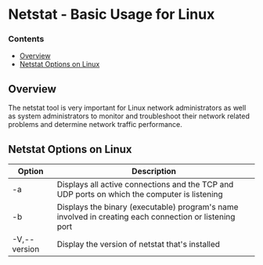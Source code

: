 # Netstat - Basic Usage for Linux
<!--TOC_START-->
### Contents
- [Overview](#overview)
- [Netstat Options on Linux](#netstat-options-on-linux)

<!--TOC_END-->
## Overview
The netstat tool is very important for Linux network administrators as well as system administrators to monitor and troubleshoot their network related problems and determine network traffic performance.
## Netstat Options on Linux
|Option|Description|
|---|--------------|
|-a |Displays all active connections and the TCP and UDP ports on which the computer is listening|
|-b |Displays the binary (executable) program's name involved in creating each connection or listening port|
|-V,--version|Display the version of netstat that's installed|
